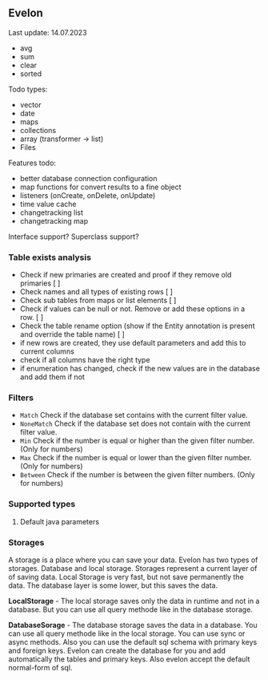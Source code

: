
## Evelon
Last update: 14.07.2023

- avg
- sum
- clear
- sorted

Todo types:
- vector
- date
- maps
- collections
- array (transformer -> list)
- Files

Features todo:

- better database connection configuration
- map functions for convert results to a fine object
- listeners (onCreate, onDelete, onUpdate)
- time value cache
- changetracking list
- changetracking map

Interface support? Superclass support?

### Table exists analysis

- Check if new primaries are created and proof if they remove old primaries [ ]
- Check names and all types of existing rows [ ]
- Check sub tables from maps or list elements [ ]
- Check if values can be null or not. Remove or add these options in a row. [ ]
- Check the table rename option (show if the Entity annotation is present and override the table name) [ ]
- if new rows are created, they use default parameters and add this to current columns
- check if all columns have the right type
- if enumeration has changed, check if the new values are in the database and add them if not

### Filters
- `Match` Check if the database set contains with the current filter value. 
- `NoneMatch` Check if the database set does not contain with the current filter value.
- `Min` Check if the number is equal or higher than the given filter number. (Only for numbers)
- `Max` Check if the number is equal or lower than the given filter number. (Only for numbers)
- `Between` Check if the number is between the given filter numbers. (Only for numbers)

### Supported types

1. Default java parameters


### Storages

A storage is a place where you can save your data. Evelon has two types of storages. Database and local storage. Storages represent a current layer of of saving data. Local Storage is very fast, but not save permanently the data. The database layer is some lower, but this saves the data. 

**LocalStorage** - The local storage saves only the data in runtime and not in a database. But you can use all query methode like in the database storage. 

**DatabaseSorage** - The database storage saves the data in a database. You can use all query methode like in the local storage. You can use sync or async methods. 
Also you can  use the default sql schema with primary keys and foreign keys. Evelon can create the database for you and add automatically the tables and primary keys. Also evelon accept the default normal-form of sql. 